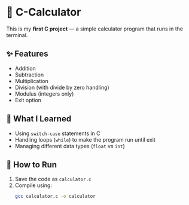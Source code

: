 # 🧮 C-Calculator

This is my **first C project** — a simple calculator program that runs in the terminal.

## ✨ Features
- Addition
- Subtraction
- Multiplication
- Division (with divide by zero handling)
- Modulus (integers only)
- Exit option

## 📖 What I Learned
- Using `switch-case` statements in C
- Handling loops (`while`) to make the program run until exit
- Managing different data types (`float` vs `int`)

## 🚀 How to Run
1. Save the code as `calculator.c`
2. Compile using:
   ```bash
   gcc calculator.c -o calculator
